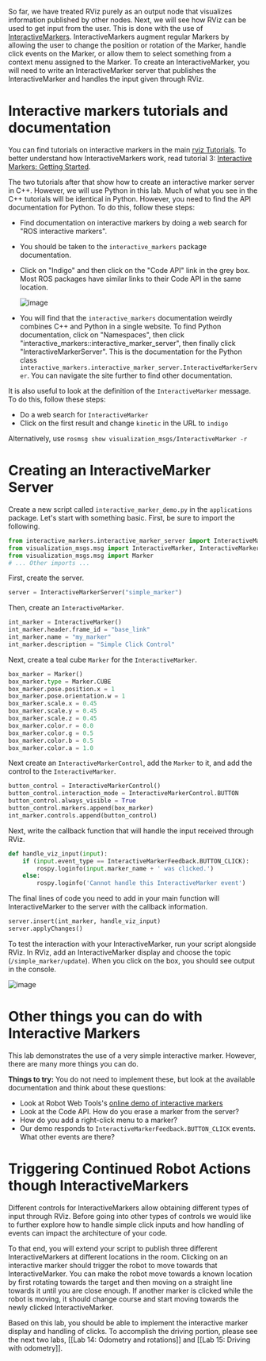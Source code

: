So far, we have treated RViz purely as an output node that visualizes information published by other nodes.
Next, we will see how RViz can be used to get input from the user.
This is done with the use of [InteractiveMarkers](http://wiki.ros.org/rviz/Tutorials/Interactive%20Markers%3A%20Getting%20Started).
InteractiveMarkers augment regular Markers by allowing the user to change the position or rotation of the Marker, handle click events on the Marker, or allow them to select something from a context menu assigned to the Marker.
To create an InteractiveMarker, you will need to write an InteractiveMarker server that publishes the InteractiveMarker and handles the input given through RViz.

# Interactive markers tutorials and documentation
You can find tutorials on interactive markers in the main [rviz Tutorials](http://wiki.ros.org/rviz/Tutorials).
To better understand how InteractiveMarkers work, read tutorial 3: [Interactive Markers: Getting Started](http://wiki.ros.org/rviz/Tutorials/Interactive%20Markers%3A%20Getting%20Started).

The two tutorials after that show how to create an interactive marker server in C++.
However, we will use Python in this lab.
Much of what you see in the C++ tutorials will be identical in Python.
However, you need to find the API documentation for Python.
To do this, follow these steps:
- Find documentation on interactive markers by doing a web search for "ROS interactive markers".
- You should be taken to the `interactive_markers` package documentation.
- Click on "Indigo" and then click on the "Code API" link in the grey box. Most ROS packages have similar links to their Code API in the same location.

  ![image](https://cloud.githubusercontent.com/assets/1175286/25160451/fad2bd16-246a-11e7-919d-94b79558bcea.png)
- You will find that the `interactive_markers` documentation weirdly combines C++ and Python in a single website. To find Python documentation, click on "Namespaces", then click "interactive_markers::interactive_marker_server", then finally click "InteractiveMarkerServer". This is the documentation for the Python class `interactive_markers.interactive_marker_server.InteractiveMarkerServer`. You can navigate the site further to find other documentation.

It is also useful to look at the definition of the `InteractiveMarker` message.
To do this, follow these steps:
- Do a web search for `InteractiveMarker`
- Click on the first result and change `kinetic` in the URL to `indigo`

Alternatively, use `rosmsg show visualization_msgs/InteractiveMarker -r`

# Creating an InteractiveMarker Server

Create a new script called `interactive_marker_demo.py` in the `applications` package.
Let's start with something basic.
First, be sure to import the following.

```py
from interactive_markers.interactive_marker_server import InteractiveMarkerServer
from visualization_msgs.msg import InteractiveMarker, InteractiveMarkerControl, InteractiveMarkerFeedback
from visualization_msgs.msg import Marker
# ... Other imports ...
```

First, create the server.
```py
server = InteractiveMarkerServer("simple_marker")
```

Then, create an `InteractiveMarker`.
```py
int_marker = InteractiveMarker()
int_marker.header.frame_id = "base_link"
int_marker.name = "my_marker"
int_marker.description = "Simple Click Control"
```

Next, create a teal cube `Marker` for the `InteractiveMarker`.
```py
box_marker = Marker()
box_marker.type = Marker.CUBE
box_marker.pose.position.x = 1
box_marker.pose.orientation.w = 1
box_marker.scale.x = 0.45
box_marker.scale.y = 0.45
box_marker.scale.z = 0.45
box_marker.color.r = 0.0
box_marker.color.g = 0.5
box_marker.color.b = 0.5
box_marker.color.a = 1.0
```

Next create an `InteractiveMarkerControl`, add the `Marker` to it, and add the control to the `InteractiveMarker`.

```py
button_control = InteractiveMarkerControl()
button_control.interaction_mode = InteractiveMarkerControl.BUTTON
button_control.always_visible = True
button_control.markers.append(box_marker)
int_marker.controls.append(button_control)
```

Next, write the callback function that will handle the input received through RViz.

```py
def handle_viz_input(input):
    if (input.event_type == InteractiveMarkerFeedback.BUTTON_CLICK):
        rospy.loginfo(input.marker_name + ' was clicked.')
    else:
        rospy.loginfo('Cannot handle this InteractiveMarker event')
```


The final lines of code you need to add in your main function will InteractiveMarker to the server with the callback information.
```py
server.insert(int_marker, handle_viz_input)
server.applyChanges()
```

To test the interaction with your InteractiveMarker, run your script alongside RViz.
In RViz, add an InteractiveMarker display and choose the topic (`/simple_marker/update`).
When you click on the box, you should see output in the console.

![image](https://cloud.githubusercontent.com/assets/1175286/25161306/0acf71fa-2470-11e7-9202-51a51088b664.png)

# Other things you can do with Interactive Markers
This lab demonstrates the use of a very simple interactive marker.
However, there are many more things you can do.

**Things to try:**
You do not need to implement these, but look at the available documentation and think about these questions:
- Look at Robot Web Tools's [online demo of interactive markers](http://robotwebtools.org/demos/im.html)
- Look at the Code API. How do you erase a marker from the server?
- How do you add a right-click menu to a marker?
- Our demo responds to `InteractiveMarkerFeedback.BUTTON_CLICK` events. What other events are there?

# Triggering Continued Robot Actions though InteractiveMarkers

Different controls for InteractiveMarkers allow obtaining different types of input through RViz.
Before going into other types of controls we would like to further explore how to handle simple click inputs and how handling of events can impact the architecture of your code.

To that end, you will extend your script to publish three different InteractiveMarkers at different locations in the room. Clicking on an interactive marker should trigger the robot to move towards that InteractiveMarker.
You can make the robot move towards a known location by first rotating towards the target and then moving on a straight line towards it until you are close enough.
If another marker is clicked while the robot is moving, it should change course and start moving towards the newly clicked InteractiveMarker.

Based on this lab, you should be able to implement the interactive marker display and handling of clicks.
To accomplish the driving portion, please see the next two labs, [[Lab 14: Odometry and rotations]] and [[Lab 15: Driving with odometry]].